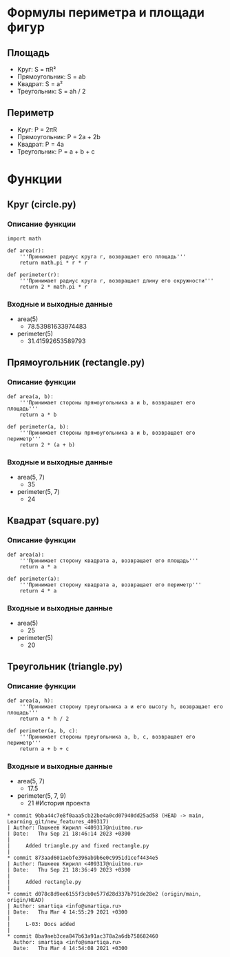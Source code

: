 # Формулы периметра и площади фигур
## Площадь
- Круг: S = πR²
- Прямоугольник: S = ab
- Квадрат: S = a²
- Треугольник: S = ah / 2

## Периметр
- Круг: P = 2πR
- Прямоугольник: P = 2a + 2b
- Квадрат: P = 4a
- Треугольник: P = a + b + c

# Функции
## Круг (circle.py)
### Описание функции
```
import math

def area(r):
    '''Принимает радиус круга r, возвращает его площадь'''
    return math.pi * r * r

def perimeter(r):
    '''Принимает радиус круга r, возвращает длину его окружности'''
    return 2 * math.pi * r
```
### Входные и выходные данные
- area(5)
    - 78.53981633974483
- perimeter(5)
    - 31.41592653589793
## Прямоугольник (rectangle.py)
### Описание функции
```
def area(a, b):
    '''Принимает стороны прямоугольника a и b, возвращает его площадь'''
    return a * b

def perimeter(a, b):
    '''Принимает стороны прямоугольника a и b, возвращает его периметр'''
    return 2 * (a + b)
```
### Входные и выходные данные
- area(5, 7)
    - 35
- perimeter(5, 7)
    - 24
## Квадрат (square.py)
### Описание функции
```
def area(a):
    '''Принимает сторону квадрата a, возвращает его площадь'''
    return a * a

def perimeter(a):
    '''Принимает сторону квадрата a, возвращает его периметр'''
    return 4 * a
```
### Входные и выходные данные
- area(5)
    - 25
- perimeter(5)
    - 20
## Треугольник (triangle.py)
### Описание функции
```
def area(a, h):
    '''Принимает сторону треугольника a и его высоту h, возвращает его площадь'''
    return a * h / 2

def perimeter(a, b, c):
    '''Принимает стороны треугольника a, b, c, возвращает его периметр'''
    return a + b + c
```
### Входные и выходные данные
- area(5, 7)
    - 17.5
- perimeter(5, 7, 9)
    - 21
#История проекта
```
* commit 9bba44c7e8f0aaa5cb22be4a0cd07940dd25ad58 (HEAD -> main, Learning_git/new_features_409317)
| Author: Пашкеев Кирилл <409317@niuitmo.ru>
| Date:   Thu Sep 21 18:46:14 2023 +0300
| 
|     Added triangle.py and fixed rectangle.py
| 
* commit 873aad601aebfe396ab9b6e0c9951d1cef4434e5
| Author: Пашкеев Кирилл <409317@niuitmo.ru>
| Date:   Thu Sep 21 18:36:49 2023 +0300
| 
|     Added rectangle.py
| 
* commit d078c8d9ee6155f3cb0e577d28d337b791de28e2 (origin/main, origin/HEAD)
| Author: smartiqa <info@smartiqa.ru>
| Date:   Thu Mar 4 14:55:29 2021 +0300
| 
|     L-03: Docs added
| 
* commit 8ba9aeb3cea847b63a91ac378a2a6db758682460
  Author: smartiqa <info@smartiqa.ru>
  Date:   Thu Mar 4 14:54:08 2021 +0300
```
